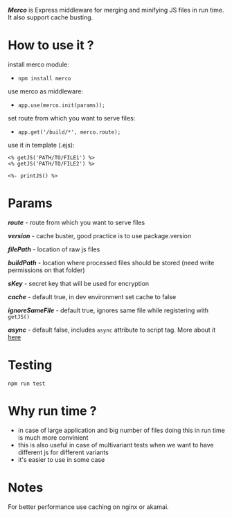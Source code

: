 ***Merco*** is Express middleware for merging and minifying JS files in run time. It also support cache busting.


How to use it ?
==

install merco module:

- `npm install merco`


use merco as middleware:

- `app.use(merco.init(params));`


set route from which you want to serve files:

- `app.get('/build/*', merco.route);`

use it in template (.ejs):

    <% getJS('PATH/TO/FILE1') %>
    <% getJS('PATH/TO/FILE2') %>

    <%- printJS() %>


Params
==

***route*** - route from which you want to serve files

***version*** - cache buster, good practice is to use package.version

***filePath*** - location of raw js files

***buildPath*** - location where processed files should be stored (need write permissions on that folder)

***sKey*** - secret key that will be used for encryption

***cache*** - default true, in dev environment set cache to false

***ignoreSameFile*** - default true, ignores same file while registering with `getJS()`

***async*** - default false, includes `async` attribute to script tag. More about it [here](https://developer.mozilla.org/en-US/docs/Web/HTML/Element/script)

Testing
==

```
npm run test
```

Why run time ?
==
- in case of large application and big number of files doing this in run time is much more convinient
- this is also useful in case of multivariant tests when we want to have different js for different variants
- it's easier to use in some case

Notes
==

For better performance use caching on nginx or akamai.


